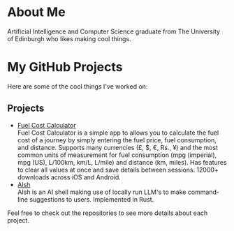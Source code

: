 # About Me
Artificial Intelligence and Computer Science graduate from The University of Edinburgh who likes making cool things. 

# My GitHub Projects

Here are some of the cool things I've worked on:

## Projects

- [Fuel Cost Calculator](https://github.com/CraigNewlands/fuel-cost-calculator-app)  
  Fuel Cost Calculator is a simple app to allows you to calculate the fuel cost of a journey by simply entering the fuel price, fuel consumption, and distance.
  Supports many currencies (£, $, €, Rs., ¥) and the most common units of measurement for fuel consumption (mpg (imperial), mpg (US), L/100km, km/L, L/mile) and distance (km, miles).
  Has features to clear all values at once and save details between sessions.
  12000+ downloads across iOS and Android.
- [AIsh](https://github.com/siliconlad/aish)  
  AIsh is an AI shell making use of locally run LLM's to make command-line suggestions to users. Implemented in Rust.

Feel free to check out the repositories to see more details about each project.
